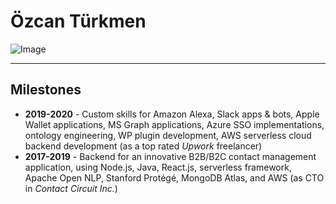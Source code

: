 # Özcan Türkmen

![Image](https://avatars1.githubusercontent.com/u/23320140?s=460&v=4)

---

## Milestones

* **2019-2020** - Custom skills for Amazon Alexa, Slack apps & bots, Apple Wallet applications, MS Graph applications, Azure SSO implementations, ontology engineering, WP plugin development, AWS serverless cloud backend development (as a top rated *Upwork* freelancer)
* **2017-2019** - Backend for an innovative B2B/B2C contact management application, using Node.js, Java, React.js, serverless framework, Apache Open NLP, Stanford Protégé, MongoDB Atlas, and AWS (as CTO in *Contact Circuit Inc.*)
